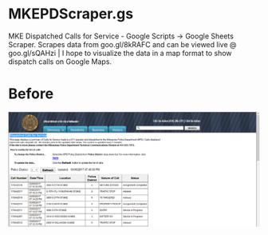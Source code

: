 # MKEPDScraper.gs
MKE Dispatched Calls for Service - Google Scripts -> Google Sheets Scraper. Scrapes data from goo.gl/8kRAFC and can be viewed live  @ goo.gl/sQAHzi | I hope to visualize the data in a map format to show dispatch calls on Google Maps.


# Before
![screenshot](img/before.png "Description goes here")

